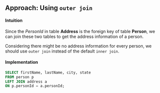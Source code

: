 ## Approach: Using `outer join`

#### Intuition

Since the _PersonId_ in table **Address** is the foreign key of table **Person**, we can join these two tables to get the address information of a person.

Considering there might be no address information for every person, we should use `outer join` instead of the default `inner join`.

#### Implementation

```sql
SELECT firstName, lastName, city, state
FROM person p
LEFT JOIN address a
ON p.personId = a.personId;
```
